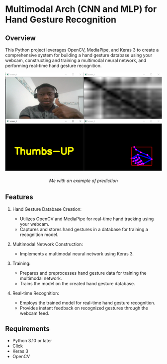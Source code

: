 # Multimodal Arch (CNN and MLP) for Hand Gesture Recognition

## Overview

This Python project leverages OpenCV, MediaPipe, and Keras 3 to create a comprehensive system for building a hand gesture database using your webcam, constructing and training a multimodal neural network, and performing real-time hand gesture recognition.

<p align="center">
  <img src="./static/description.png">
  <h6 align="center">
    Me with an example of prediction
  </h6>  
</p>

## Features

1. Hand Gesture Database Creation:
    - Utilizes OpenCV and MediaPipe for real-time hand tracking using your webcam.
    - Captures and stores hand gestures in a database for training a recognition model.

2. Multimodal Network Construction:
    - Implements a multimodal neural network using Keras 3.

3. Training:
    - Prepares and preprocesses hand gesture data for training the multimodal network.
    - Trains the model on the created hand gesture database.

4. Real-time Recognition:
    - Employs the trained model for real-time hand gesture recognition.
    - Provides instant feedback on recognized gestures through the webcam feed.

## Requirements

- Python 3.10 or later
- Click
- Keras 3
- OpenCV
